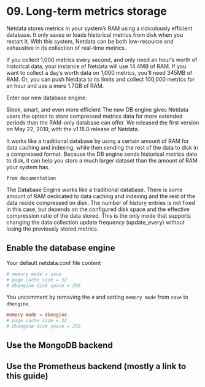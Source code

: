 # 09. Long-term metrics storage

<!-- Goal: 	While it’s an advanced-level feature, we should let beginners know that metrics archiving is available to them. By starting with enabling the database engine (if they don’t have it enabled already from part 3),  -->

Netdata stores metrics in your system’s RAM using a ridiculously efficient database. It only saves or loads historical metrics from disk when you restart it. With this system, Netdata can be both low-resource and exhaustive in its collection of real-time metrics.

If you collect 1,000 metrics every second, and only need an hour’s worth of historical data, your instance of Netdata will use 14.4MB of RAM. If you want to collect a day’s worth data on 1,000 metrics, you’ll need 345MB of RAM. Or, you can push Netdata to its limits and collect 100,000 metrics for an hour and use a mere 1.7GB of RAM.

Enter our new database engine.

Sleek, smart, and even more efficient
The new DB engine gives Netdata users the option to store compressed metrics data for more extended periods than the RAM-only database can offer. We released the first version on May 22, 2019, with the v1.15.0 release of Netdata.

It works like a traditional database by using a certain amount of RAM for data caching and indexing, while then sending the rest of the data to disk in a compressed format. Because the DB engine sends historical metrics data to disk, it can help you store a much larger dataset than the amount of RAM your system has.

`from documentation`

The Database Engine works like a traditional database. There is some amount of RAM dedicated to data caching and indexing and the rest of the data reside compressed on disk. The number of history entries is not fixed in this case, but depends on the configured disk space and the effective compression ratio of the data stored. This is the only mode that supports changing the data collection update frequency (update_every) without losing the previously stored metrics.

## Enable the database engine

Your default netdata.conf file content

```conf
# memory mode = save
# page cache size = 32
# dbengine disk space = 256
```

You uncomment by removing the `#` and setting `memory mode` from `save` to `dbengine`.

```conf
memory mode = dbengine
# page cache size = 32
# dbengine disk space = 256
```

## Use the MongoDB backend

## Use the Prometheus backend (mostly a link to this guide)
